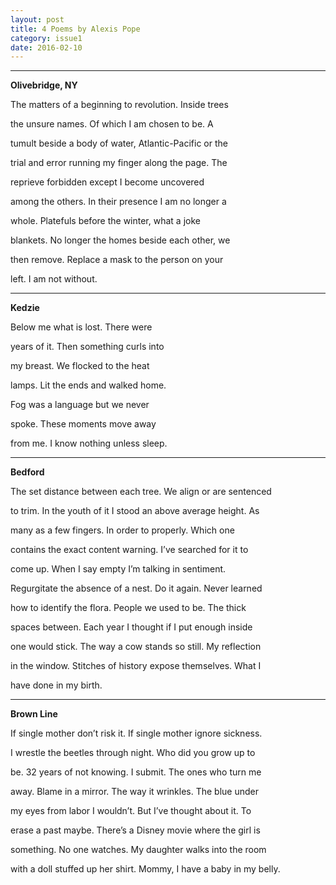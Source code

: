 ```yaml
---
layout: post
title: 4 Poems by Alexis Pope
category: issue1
date: 2016-02-10
---
```


<style>
p {
	max-width: 500px;
    text-align: justify;
}
</style>

___

**Olivebridge, NY**

<p>The matters of a beginning to revolution. Inside trees 

the unsure names. Of which I am chosen to be. A 

tumult beside a body of water, Atlantic-Pacific or the 

trial and error running my finger along the page. The 

reprieve forbidden except I become uncovered 

among the others. In their presence I am no longer a 

whole. Platefuls before the winter, what a joke 

blankets. No longer the homes beside each other, we 

then remove. Replace a mask to the person on your 

left. I am not without.</p>

___

**Kedzie**

<p>Below me what is lost. There were 

years of it. Then something curls into 

my breast. We flocked to the heat 

lamps. Lit the ends and walked home. 

Fog was a language but we never 

spoke. These moments move away 

from me. I know nothing unless sleep.</p>

___

**Bedford**

<p>The set distance between each tree. We align or are sentenced 

to trim. In the youth of it I stood an above average height. As 

many as a few fingers. In order to properly. Which one 

contains the exact content warning. I’ve searched for it to 

come up. When I say empty I’m talking in sentiment. 

Regurgitate the absence of a nest. Do it again. Never learned 

how to identify the flora. People we used to be. The thick 

spaces between. Each year I thought if I put enough inside 

one would stick. The way a cow stands so still. My reflection 

in the window. Stitches of history expose themselves. What I 

have done in my birth.</p>

___

**Brown Line**

<p>If single mother don’t risk it. If single mother ignore sickness. 

I wrestle the beetles through night. Who did you grow up to 

be. 32 years of not knowing. I submit. The ones who turn me 

away. Blame in a mirror. The way it wrinkles. The blue under 

my eyes from labor I wouldn’t. But I’ve thought about it. To 

erase a past maybe. There’s a Disney movie where the girl is 

something. No one watches. My daughter walks into the room 

with a doll stuffed up her shirt. Mommy, I have a baby in my belly.</p>